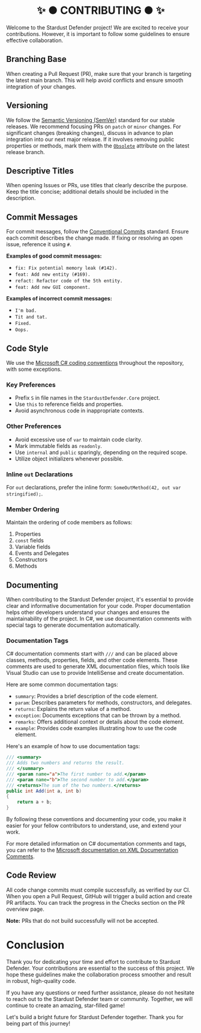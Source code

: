 ﻿<h1 align="center">✨ ● CONTRIBUTING ● ✨</h1>

Welcome to the Stardust Defender project! We are excited to receive your contributions. However, it is important to follow some guidelines to ensure effective collaboration.

## Branching Base

When creating a Pull Request (PR), make sure that your branch is targeting the latest main branch. This will help avoid conflicts and ensure smooth integration of your changes.

## Versioning

We follow the [Semantic Versioning (SemVer)](https://semver.org/) standard for our stable releases. We recommend focusing PRs on `patch` or `minor` changes. For significant changes (breaking changes), discuss in advance to plan integration into our next major release. If it involves removing public properties or methods, mark them with the [`Obsolete`](https://learn.microsoft.com/en-us/dotnet/api/system.obsoleteattribute?view=net-7.0) attribute on the latest release branch.

## Descriptive Titles

When opening Issues or PRs, use titles that clearly describe the purpose. Keep the title concise; additional details should be included in the description.

## Commit Messages

For commit messages, follow the [Conventional Commits](https://www.conventionalcommits.org/en/v1.0.0/) standard. Ensure each commit describes the change made. If fixing or resolving an open issue, reference it using `#`.

**Examples of good commit messages:**
- `fix: Fix potential memory leak (#142).`
- `feat: Add new entity (#169).`
- `refact: Refactor code of the 5th entity.`
- `feat: Add new GUI component.`

**Examples of incorrect commit messages:**
- `I'm bad.`
- `Tit and tat.`
- `Fixed.`
- `Oops.`

## Code Style

We use the [Microsoft C# coding conventions](https://docs.microsoft.com/en-us/dotnet/csharp/programming-guide/inside-a-program/coding-conventions) throughout the repository, with some exceptions.

### Key Preferences

- Prefix `S` in file names in the `StardustDefender.Core` project.
- Use `this` to reference fields and properties.
- Avoid asynchronous code in inappropriate contexts.

### Other Preferences

- Avoid excessive use of `var` to maintain code clarity.
- Mark immutable fields as `readonly`.
- Use `internal` and `public` sparingly, depending on the required scope.
- Utilize object initializers whenever possible.

### Inline `out` Declarations

For `out` declarations, prefer the inline form: `SomeOutMethod(42, out var stringified);`.

### Member Ordering

Maintain the ordering of code members as follows:
1. Properties
2. `const` fields
3. Variable fields
4. Events and Delegates
5. Constructors
6. Methods

## Documenting

When contributing to the Stardust Defender project, it's essential to provide clear and informative documentation for your code. Proper documentation helps other developers understand your changes and ensures the maintainability of the project. In C#, we use documentation comments with special tags to generate documentation automatically.

### Documentation Tags

C# documentation comments start with `///` and can be placed above classes, methods, properties, fields, and other code elements. These comments are used to generate XML documentation files, which tools like Visual Studio can use to provide IntelliSense and create documentation.

Here are some common documentation tags:

- `summary`: Provides a brief description of the code element.
- `param`: Describes parameters for methods, constructors, and delegates.
- `returns`: Explains the return value of a method.
- `exception`: Documents exceptions that can be thrown by a method.
- `remarks`: Offers additional context or details about the code element.
- `example`: Provides code examples illustrating how to use the code element.

Here's an example of how to use documentation tags:

```csharp
/// <summary>
/// Adds two numbers and returns the result.
/// </summary>
/// <param name="a">The first number to add.</param>
/// <param name="b">The second number to add.</param>
/// <returns>The sum of the two numbers.</returns>
public int Add(int a, int b)
{
    return a + b;
}
```

By following these conventions and documenting your code, you make it easier for your fellow contributors to understand, use, and extend your work.

For more detailed information on C# documentation comments and tags, you can refer to the [Microsoft documentation on XML Documentation Comments](https://learn.microsoft.com/en-us/dotnet/csharp/language-reference/xmldoc/recommended-tags).

## Code Review

All code change commits must compile successfully, as verified by our CI. When you open a Pull Request, GitHub will trigger a build action and create PR artifacts. You can track the progress in the Checks section on the PR overview page.

**Note:** PRs that do not build successfully will not be accepted.

# Conclusion

Thank you for dedicating your time and effort to contribute to Stardust Defender. Your contributions are essential to the success of this project. We hope these guidelines make the collaboration process smoother and result in robust, high-quality code.

If you have any questions or need further assistance, please do not hesitate to reach out to the Stardust Defender team or community. Together, we will continue to create an amazing, star-filled game!

Let's build a bright future for Stardust Defender together. Thank you for being part of this journey!